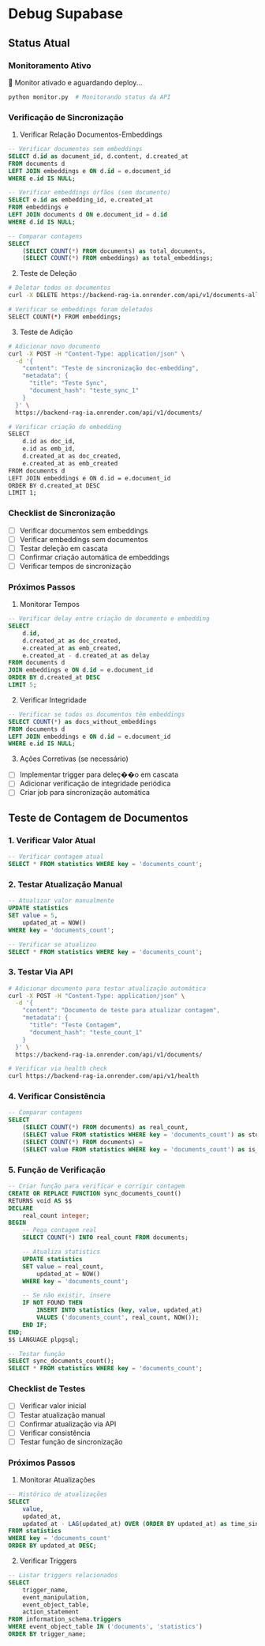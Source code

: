# Debug Supabase

## Status Atual

### Monitoramento Ativo

🔄 Monitor ativado e aguardando deploy...

```bash
python monitor.py  # Monitorando status da API
```

### Verificação de Sincronização

1. Verificar Relação Documentos-Embeddings

```sql
-- Verificar documentos sem embeddings
SELECT d.id as document_id, d.content, d.created_at
FROM documents d
LEFT JOIN embeddings e ON d.id = e.document_id
WHERE e.id IS NULL;

-- Verificar embeddings órfãos (sem documento)
SELECT e.id as embedding_id, e.created_at
FROM embeddings e
LEFT JOIN documents d ON e.document_id = d.id
WHERE d.id IS NULL;

-- Comparar contagens
SELECT
    (SELECT COUNT(*) FROM documents) as total_documents,
    (SELECT COUNT(*) FROM embeddings) as total_embeddings;
```

2. Teste de Deleção

```bash
# Deletar todos os documentos
curl -X DELETE https://backend-rag-ia.onrender.com/api/v1/documents-all

# Verificar se embeddings foram deletados
SELECT COUNT(*) FROM embeddings;
```

3. Teste de Adição

```bash
# Adicionar novo documento
curl -X POST -H "Content-Type: application/json" \
  -d '{
    "content": "Teste de sincronização doc-embedding",
    "metadata": {
      "title": "Teste Sync",
      "document_hash": "teste_sync_1"
    }
  }' \
  https://backend-rag-ia.onrender.com/api/v1/documents/

# Verificar criação do embedding
SELECT
    d.id as doc_id,
    e.id as emb_id,
    d.created_at as doc_created,
    e.created_at as emb_created
FROM documents d
LEFT JOIN embeddings e ON d.id = e.document_id
ORDER BY d.created_at DESC
LIMIT 1;
```

### Checklist de Sincronização

- [ ] Verificar documentos sem embeddings
- [ ] Verificar embeddings sem documentos
- [ ] Testar deleção em cascata
- [ ] Confirmar criação automática de embeddings
- [ ] Verificar tempos de sincronização

### Próximos Passos

1. Monitorar Tempos

```sql
-- Verificar delay entre criação de documento e embedding
SELECT
    d.id,
    d.created_at as doc_created,
    e.created_at as emb_created,
    e.created_at - d.created_at as delay
FROM documents d
JOIN embeddings e ON d.id = e.document_id
ORDER BY d.created_at DESC
LIMIT 5;
```

2. Verificar Integridade

```sql
-- Verificar se todos os documentos têm embeddings
SELECT COUNT(*) as docs_without_embeddings
FROM documents d
LEFT JOIN embeddings e ON d.id = e.document_id
WHERE e.id IS NULL;
```

3. Ações Corretivas (se necessário)

- [ ] Implementar trigger para deleç��o em cascata
- [ ] Adicionar verificação de integridade periódica
- [ ] Criar job para sincronização automática

## Teste de Contagem de Documentos

### 1. Verificar Valor Atual

```sql
-- Verificar contagem atual
SELECT * FROM statistics WHERE key = 'documents_count';
```

### 2. Testar Atualização Manual

```sql
-- Atualizar valor manualmente
UPDATE statistics
SET value = 5,
    updated_at = NOW()
WHERE key = 'documents_count';

-- Verificar se atualizou
SELECT * FROM statistics WHERE key = 'documents_count';
```

### 3. Testar Via API

```bash
# Adicionar documento para testar atualização automática
curl -X POST -H "Content-Type: application/json" \
  -d '{
    "content": "Documento de teste para atualizar contagem",
    "metadata": {
      "title": "Teste Contagem",
      "document_hash": "teste_count_1"
    }
  }' \
  https://backend-rag-ia.onrender.com/api/v1/documents/

# Verificar via health check
curl https://backend-rag-ia.onrender.com/api/v1/health
```

### 4. Verificar Consistência

```sql
-- Comparar contagens
SELECT
    (SELECT COUNT(*) FROM documents) as real_count,
    (SELECT value FROM statistics WHERE key = 'documents_count') as stored_count,
    (SELECT COUNT(*) FROM documents) =
    (SELECT value FROM statistics WHERE key = 'documents_count') as is_consistent;
```

### 5. Função de Verificação

```sql
-- Criar função para verificar e corrigir contagem
CREATE OR REPLACE FUNCTION sync_documents_count()
RETURNS void AS $$
DECLARE
    real_count integer;
BEGIN
    -- Pega contagem real
    SELECT COUNT(*) INTO real_count FROM documents;

    -- Atualiza statistics
    UPDATE statistics
    SET value = real_count,
        updated_at = NOW()
    WHERE key = 'documents_count';

    -- Se não existir, insere
    IF NOT FOUND THEN
        INSERT INTO statistics (key, value, updated_at)
        VALUES ('documents_count', real_count, NOW());
    END IF;
END;
$$ LANGUAGE plpgsql;

-- Testar função
SELECT sync_documents_count();
SELECT * FROM statistics WHERE key = 'documents_count';
```

### Checklist de Testes

- [ ] Verificar valor inicial
- [ ] Testar atualização manual
- [ ] Confirmar atualização via API
- [ ] Verificar consistência
- [ ] Testar função de sincronização

### Próximos Passos

1. Monitorar Atualizações

```sql
-- Histórico de atualizações
SELECT
    value,
    updated_at,
    updated_at - LAG(updated_at) OVER (ORDER BY updated_at) as time_since_last_update
FROM statistics
WHERE key = 'documents_count'
ORDER BY updated_at DESC;
```

2. Verificar Triggers

```sql
-- Listar triggers relacionados
SELECT
    trigger_name,
    event_manipulation,
    event_object_table,
    action_statement
FROM information_schema.triggers
WHERE event_object_table IN ('documents', 'statistics')
ORDER BY trigger_name;
```
